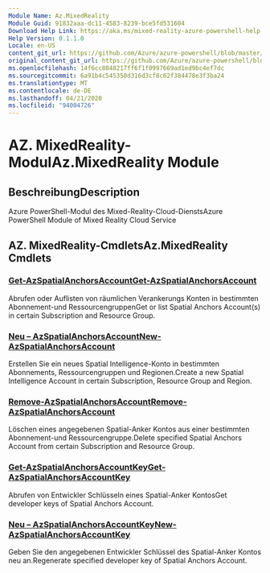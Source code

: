 ```yaml
---
Module Name: Az.MixedReality
Module Guid: 91832aaa-dc11-4583-8239-bce5fd531604
Download Help Link: https://aka.ms/mixed-reality-azure-powershell-help
Help Version: 0.1.1.0
Locale: en-US
content_git_url: https://github.com/Azure/azure-powershell/blob/master/src/MixedReality/MixedReality/help/Az.MixedReality.md
original_content_git_url: https://github.com/Azure/azure-powershell/blob/master/src/MixedReality/MixedReality/help/Az.MixedReality.md
ms.openlocfilehash: 14f6cc8048217ff6f1f0997669ad1ed9bc4ef7dc
ms.sourcegitcommit: 6a91b4c545350d316d3cf8c62f384478e3f3ba24
ms.translationtype: MT
ms.contentlocale: de-DE
ms.lasthandoff: 04/21/2020
ms.locfileid: "94004726"
---
```

# <span data-ttu-id="f9707-101">AZ. MixedReality-Modul</span><span class="sxs-lookup"><span data-stu-id="f9707-101">Az.MixedReality Module</span></span>
## <span data-ttu-id="f9707-102">Beschreibung</span><span class="sxs-lookup"><span data-stu-id="f9707-102">Description</span></span>
<span data-ttu-id="f9707-103">Azure PowerShell-Modul des Mixed-Reality-Cloud-Diensts</span><span class="sxs-lookup"><span data-stu-id="f9707-103">Azure PowerShell Module of Mixed Reality Cloud Service</span></span>

## <span data-ttu-id="f9707-104">AZ. MixedReality-Cmdlets</span><span class="sxs-lookup"><span data-stu-id="f9707-104">Az.MixedReality Cmdlets</span></span>
### [<span data-ttu-id="f9707-105">Get-AzSpatialAnchorsAccount</span><span class="sxs-lookup"><span data-stu-id="f9707-105">Get-AzSpatialAnchorsAccount</span></span>](Get-AzSpatialAnchorsAccount.md)
<span data-ttu-id="f9707-106">Abrufen oder Auflisten von räumlichen Verankerungs Konten in bestimmten Abonnement-und Ressourcengruppen</span><span class="sxs-lookup"><span data-stu-id="f9707-106">Get or list Spatial Anchors Account(s) in certain Subscription and Resource Group.</span></span>

### [<span data-ttu-id="f9707-107">Neu – AzSpatialAnchorsAccount</span><span class="sxs-lookup"><span data-stu-id="f9707-107">New-AzSpatialAnchorsAccount</span></span>](New-AzSpatialAnchorsAccount.md)
<span data-ttu-id="f9707-108">Erstellen Sie ein neues Spatial Intelligence-Konto in bestimmten Abonnements, Ressourcengruppen und Regionen.</span><span class="sxs-lookup"><span data-stu-id="f9707-108">Create a new Spatial Intelligence Account in certain Subscription, Resource Group and Region.</span></span>

### [<span data-ttu-id="f9707-109">Remove-AzSpatialAnchorsAccount</span><span class="sxs-lookup"><span data-stu-id="f9707-109">Remove-AzSpatialAnchorsAccount</span></span>](Remove-AzSpatialAnchorsAccount.md)
<span data-ttu-id="f9707-110">Löschen eines angegebenen Spatial-Anker Kontos aus einer bestimmten Abonnement-und Ressourcengruppe.</span><span class="sxs-lookup"><span data-stu-id="f9707-110">Delete specified Spatial Anchors Account from certain Subscription and Resource Group.</span></span>

### [<span data-ttu-id="f9707-111">Get-AzSpatialAnchorsAccountKey</span><span class="sxs-lookup"><span data-stu-id="f9707-111">Get-AzSpatialAnchorsAccountKey</span></span>](Get-AzSpatialAnchorsAccountKey.md)
<span data-ttu-id="f9707-112">Abrufen von Entwickler Schlüsseln eines Spatial-Anker Kontos</span><span class="sxs-lookup"><span data-stu-id="f9707-112">Get developer keys of Spatial Anchors Account.</span></span>

### [<span data-ttu-id="f9707-113">Neu – AzSpatialAnchorsAccountKey</span><span class="sxs-lookup"><span data-stu-id="f9707-113">New-AzSpatialAnchorsAccountKey</span></span>](New-AzSpatialAnchorsAccountKey.md)
<span data-ttu-id="f9707-114">Geben Sie den angegebenen Entwickler Schlüssel des Spatial-Anker Kontos neu an.</span><span class="sxs-lookup"><span data-stu-id="f9707-114">Regenerate specified developer key of Spatial Anchors Account.</span></span>